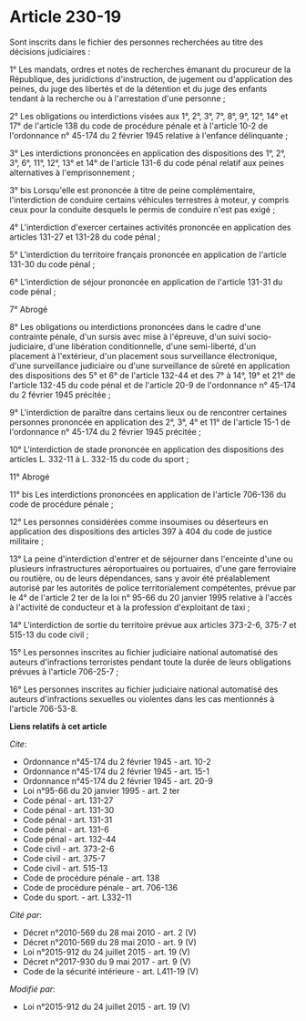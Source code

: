 # Article 230-19

Sont inscrits dans le fichier des personnes recherchées au titre des décisions judiciaires : 

1° Les mandats, ordres et notes de recherches émanant du procureur de la République, des juridictions d'instruction, de
jugement ou d'application des peines, du juge des libertés et de la détention et du juge des enfants tendant à la recherche
ou à l'arrestation d'une personne ; 

2° Les obligations ou interdictions visées aux 1°, 2°, 3°, 7°, 8°, 9°, 12°, 14° et 17° de l'article 138 du code de procédure
pénale et à l'article 10-2 de l'ordonnance n° 45-174 du 2 février 1945 relative à l'enfance délinquante ; 

3° Les interdictions prononcées en application des dispositions des 1°, 2°, 3°, 6°, 11°, 12°, 13° et 14° de l'article 131-6
du code pénal relatif aux peines alternatives à l'emprisonnement ; 

3° bis Lorsqu'elle est prononcée à titre de peine complémentaire, l'interdiction de conduire certains véhicules terrestres à
moteur, y compris ceux pour la conduite desquels le permis de conduire n'est pas exigé ; 

4° L'interdiction d'exercer certaines activités prononcée en application des articles 131-27 et 131-28 du code pénal ; 

5° L'interdiction du territoire français prononcée en application de l'article 131-30 du code pénal ; 

6° L'interdiction de séjour prononcée en application de l'article 131-31 du code pénal ; 

7° Abrogé 

8° Les obligations ou interdictions prononcées dans le cadre d'une contrainte pénale, d'un sursis avec mise à l'épreuve, d'un
suivi socio-judiciaire, d'une libération conditionnelle, d'une semi-liberté, d'un placement à l'extérieur, d'un placement
sous surveillance électronique, d'une surveillance judiciaire ou d'une surveillance de sûreté en application des dispositions
des 5° et 6° de l'article 132-44 et des 7° à 14°, 19° et 21° de l'article 132-45 du code pénal et de l'article 20-9 de
l'ordonnance n° 45-174 du 2 février 1945 précitée ; 

9° L'interdiction de paraître dans certains lieux ou de rencontrer certaines personnes prononcée en application des 2°, 3°,
4° et 11° de l'article 15-1 de l'ordonnance n° 45-174 du 2 février 1945 précitée ; 

10° L'interdiction de stade prononcée en application des dispositions des articles L. 332-11 à L. 332-15 du code du sport ; 

11° Abrogé 

11° bis Les interdictions prononcées en application de l'article 706-136 du code de procédure pénale ; 

12° Les personnes considérées comme insoumises ou déserteurs en application des dispositions des articles 397 à 404 du code
de justice militaire ; 

13° La peine d'interdiction d'entrer et de séjourner dans l'enceinte d'une ou plusieurs infrastructures aéroportuaires ou
portuaires, d'une gare ferroviaire ou routière, ou de leurs dépendances, sans y avoir été préalablement autorisé par les
autorités de police territorialement compétentes, prévue par le 4° de l'article 2 ter de la loi n° 95-66 du 20 janvier 1995
relative à l'accès à l'activité de conducteur et à la profession d'exploitant de taxi ; 

14° L'interdiction de sortie du territoire prévue aux articles 373-2-6, 375-7 et 515-13 du code civil ;

15° Les personnes inscrites au fichier judiciaire national automatisé des auteurs d'infractions terroristes pendant toute la
durée de leurs obligations prévues à l'article 706-25-7 ;

16° Les personnes inscrites au fichier judiciaire national automatisé des auteurs d'infractions sexuelles ou violentes dans
les cas mentionnés à l'article 706-53-8.

**Liens relatifs à cet article**

_Cite_:

  - Ordonnance n°45-174 du 2 février 1945 - art. 10-2
  - Ordonnance n°45-174 du 2 février 1945 - art. 15-1
  - Ordonnance n°45-174 du 2 février 1945 - art. 20-9
  - Loi n°95-66 du 20 janvier 1995 - art. 2 ter
  - Code pénal - art. 131-27
  - Code pénal - art. 131-30
  - Code pénal - art. 131-31
  - Code pénal - art. 131-6
  - Code pénal - art. 132-44
  - Code civil - art. 373-2-6
  - Code civil - art. 375-7
  - Code civil - art. 515-13
  - Code de procédure pénale - art. 138
  - Code de procédure pénale - art. 706-136
  - Code du sport. - art. L332-11

_Cité par_:

  - Décret n°2010-569 du 28 mai 2010 - art. 2 (V)
  - Décret n°2010-569  du 28 mai 2010 - art. 9 (V)
  - Loi n°2015-912 du 24 juillet 2015 - art. 19 (V)
  - Décret n°2017-930 du 9 mai 2017 - art. 9 (V)
  - Code de la sécurité intérieure - art. L411-19 (V)

_Modifié par_:

  - Loi n°2015-912 du 24 juillet 2015 - art. 19 (V)
